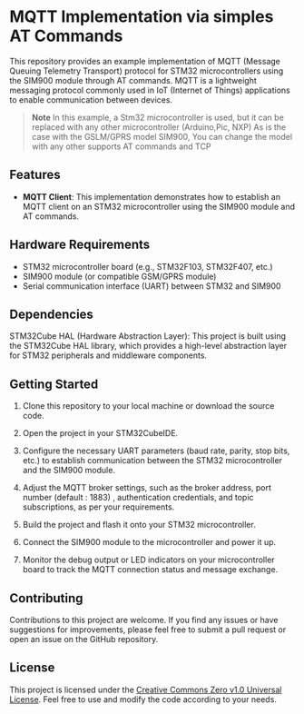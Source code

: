 # MQTT Implementation via simples AT Commands 

This repository provides an example implementation of MQTT (Message Queuing Telemetry Transport) protocol for STM32 microcontrollers using the SIM900 module through AT commands. MQTT is a lightweight messaging protocol commonly used in IoT (Internet of Things) applications to enable communication between devices.

> **Note**
>  In this example, a Stm32 microcontroller is used, but it can be replaced with any other microcontroller (Arduino,Pic, NXP)  As is the case with the GSLM/GPRS model SIM900, You can change the model with any other supports AT commands and TCP 


## Features

- **MQTT Client**: This implementation demonstrates how to establish an MQTT client on an STM32 microcontroller using the SIM900 module and AT commands.

## Hardware Requirements

- STM32 microcontroller board (e.g., STM32F103, STM32F407, etc.)
- SIM900 module (or compatible GSM/GPRS module)
- Serial communication interface (UART) between STM32 and SIM900

## Dependencies

STM32Cube HAL (Hardware Abstraction Layer): This project is built using the STM32Cube HAL library, which provides a high-level abstraction layer for STM32 peripherals and middleware components.

## Getting Started

1. Clone this repository to your local machine or download the source code.

2. Open the project in your STM32CubeIDE.

3. Configure the necessary UART parameters (baud rate, parity, stop bits, etc.) to establish communication between the STM32 microcontroller and the SIM900 module.

4. Adjust the MQTT broker settings, such as the broker address, port number (default : 1883) , authentication credentials, and topic subscriptions, as per your requirements.

5. Build the project and flash it onto your STM32 microcontroller.

6. Connect the SIM900 module to the microcontroller and power it up.

7. Monitor the debug output or LED indicators on your microcontroller board to track the MQTT connection status and message exchange.

## Contributing

Contributions to this project are welcome. If you find any issues or have suggestions for improvements, please feel free to submit a pull request or open an issue on the GitHub repository.

## License

This project is licensed under the [Creative Commons Zero v1.0 Universal License](LICENSE). Feel free to use and modify the code according to your needs.

